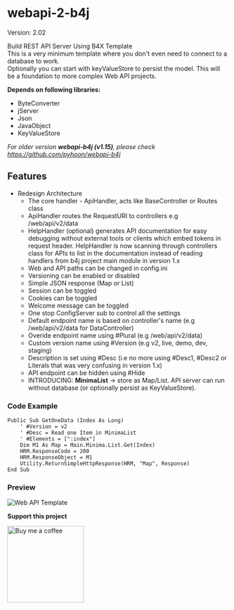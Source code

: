 # webapi-2-b4j

Version: 2.02

Build REST API Server Using B4X Template  
This is a very minimum template where you don't even need to connect to a database to work.  
Optionally you can start with keyValueStore to persist the model. This will be a foundation to more complex Web API projects.

**Depends on following libraries:** 
- ByteConverter
- jServer
- Json
- JavaObject
- KeyValueStore

*For older version **webapi-b4j (v1.15)**, please check https://github.com/pyhoon/webapi-b4j*

## Features
- Redesign Architecture
  - The core handler - ApiHandler, acts like BaseController or Routes class
  - ApiHandler routes the RequestURI to controllers e.g /web/api/v2/data
  - HelpHandler (optional) generates API documentation for easy debugging without external tools or clients which embed tokens in request header. HelpHandler is now scanning through controllers class for APIs to list in the documentation instead of reading handlers from b4j project main module in version 1.x
  - Web and API paths can be changed in config.ini
  - Versioning can be enabled or disabled
  - Simple JSON response (Map or List)
  - Session can be toggled
  - Cookies can be toggled
  - Welcome message can be toggled
  - One stop ConfigServer sub to control all the settings
  - Default endpoint name is based on controller's name (e.g /web/api/v2/data for DataController)
  - Overide endpoint name using #Plural (e.g /web/api/v2/data)
  - Custom version name using #Version (e.g v2, live, demo, dev, staging)
  - Description is set using #Desc (i.e no more using #Desc1, #Desc2 or Literals that was very confusing in version 1.x)
  - API endpoint can be hidden using #Hide
  - INTRODUCING: **MinimaList** -> store as Map/List. API server can run without database (or optionally persist as KeyValueStore).

### Code Example
```basic
Public Sub GetOneData (Index As Long)
    ' #Version = v2
    ' #Desc = Read one Item in MinimaList
    ' #Elements = [":index"]
    Dim M1 As Map = Main.Minima.List.Get(Index)
    HRM.ResponseCode = 200
    HRM.ResponseObject = M1
    Utility.ReturnSimpleHttpResponse(HRM, "Map", Response)
End Sub
```

### Preview
![Web API Template](https://raw.githubusercontent.com/pyhoon/webapi-2-b4j/main/Preview/Web%20API%20Template.png)

**Support this project**

<a href="https://paypal.me/aeric80/"><img src="https://cdn.buymeacoffee.com/buttons/default-orange.png" width="174" title="Buy me a coffee" /></a>

